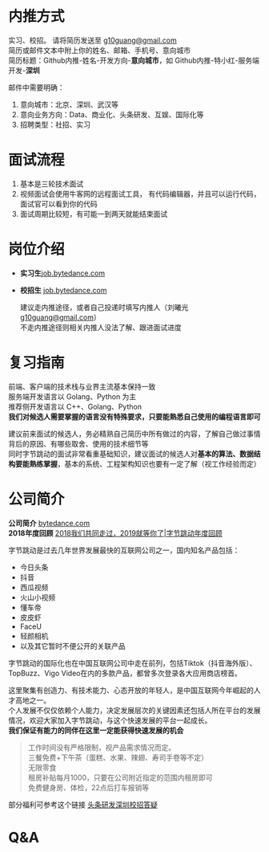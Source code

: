 # 内推方式    

实习、校招。 
请将简历发送至 g10guang@gmail.com  
简历或邮件文本中附上你的姓名、邮箱、手机号、意向城市    
简历标题：Github内推-姓名-开发方向-**意向城市**，如 Github内推-特小红-服务端开发-**深圳**    

邮件中需要明确：
1. 意向城市：北京、深圳、武汉等
2. 意向业务方向：Data、商业化、头条研发、互娱、国际化等
3. 招聘类型：社招、实习

# 面试流程    

1. 基本是三轮技术面试
2. 视频面试会使用牛客网的远程面试工具， 有代码编辑器，并且可以运行代码，面试官可以看到你的代码
3. 面试周期比较短，有可能一到两天就能结束面试
# 岗位介绍    

- **实习生**[job.bytedance.com](https://job.bytedance.com/intern)   
- **校招生** [job.bytedance.com](https://job.bytedance.com/campus/position) 
      
  建议走内推途径，或者自己投递时填写内推人（刘曦光 g10guang@gmail.com）    
  不走内推途径则相关内推人没法了解、跟进面试进度    
      

# 复习指南    

前端、客户端的技术栈与业界主流基本保持一致    
服务端开发语言以 Golang、Python 为主    
推荐侧开发语言以 C++、Golang、Python    
**我们对候选人需要掌握的语言没有特殊要求，只要能熟悉自己使用的编程语言即可**    
    
建议前来面试的候选人，务必精熟自己简历中所有做过的内容，了解自己做过事情背后的原因、有哪些取舍、使用的技术细节等    
同时字节跳动的面试非常看重基础知识，建议面试的候选人对**基本的算法、数据结构要能熟练掌握**，基本的系统、工程架构知识也要有一定了解（视工作经验而定）    
    
# 公司简介    

**公司简介**  [bytedance.com](https://bytedance.com)    
**2018年度回顾**  [2018我们共同走过，2019就等你了|字节跳动年度回顾](https://mp.weixin.qq.com/s/NEg80mcQuS-JxuO79Rh59A)    
    
字节跳动是过去几年世界发展最快的互联网公司之一，国内知名产品包括：    
- 今日头条    
- 抖音    
- 西瓜视频    
- 火山小视频    
- 懂车帝    
- 皮皮虾    
- FaceU    
- 轻颜相机    
- 以及其它暂时不便公开的关联产品    
  

字节跳动的国际化也在中国互联网公司中走在前列，包括Tiktok（抖音海外版）、TopBuzz、Vigo Video在内的多款产品，都曾多次登录各大应用商店榜首。    
    
这里聚集有创造力、有技术能力、心态开放的年轻人，是中国互联网今年崛起的人才高地之一。    
个人发展不仅仅依赖个人能力，决定发展层次的关键因素还包括人所在平台的发展情况，欢迎大家加入字节跳动，与这个快速发展的平台一起成长。    
**我们保证有能力的同伴在这里一定能获得快速发展的机会**    
    
> 工作时间没有严格限制，视产品需求情况而定。    
> 三餐免费+下午茶（蛋糕、水果、辣翅、寿司手卷等不定）    
> 无限零食    
> 租房补贴每月1000，只要在公司附近指定的范围内租房即可    
> 免费健身房、体检，22点后打车报销等    

部分福利可参考这个链接  [头条研发深圳校招答疑](https://mp.weixin.qq.com/s?__biz=MzAxMzIxMTMzMg==&mid=502121394&idx=1&sn=47a835b01761e83d2506850dce38f72e&chksm=03bf601934c8e90f11f61821770174c10f0f9c9916d0da23511764e14c7bada7c4ac41b15a72&mpshare=1&scene=24&srcid=1102rUBA0n2Q8yUvfxJnlUDq#rd)    
    
# Q&A    

